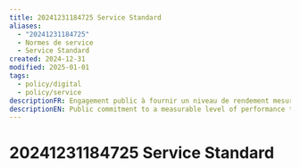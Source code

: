 ```yaml
---
title: 20241231184725 Service Standard
aliases:
  - "20241231184725"
  - Normes de service
  - Service Standard
created: 2024-12-31
modified: 2025-01-01
tags:
  - policy/digital
  - policy/service
descriptionFR: Engagement public à fournir un niveau de rendement mesurable auquel les clients peuvent s’attendre dans des conditions normale. 
descriptionEN: Public commitment to a measurable level of performance that clients can expect under normal circumstances.
---
```

# 20241231184725 Service Standard

